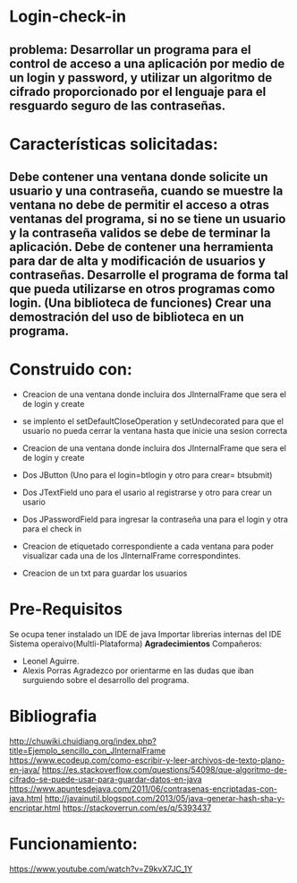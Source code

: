 # Login-check-in
problema:
Desarrollar un programa para el control de acceso a una aplicación por medio de un
login y password, y utilizar un algoritmo de cifrado proporcionado por el lenguaje para el
resguardo seguro de las contraseñas.
----------------------------------------------------------------------------------------------------
# Características solicitadas:
Debe contener una ventana donde solicite un usuario y una contraseña, 
cuando se muestre la ventana no debe de permitir el acceso a otras ventanas del programa,
si no se tiene un usuario y la contraseña validos se debe de terminar la aplicación.
Debe de contener una herramienta para dar de alta y modificación de usuarios y contraseñas.
Desarrolle el programa de forma tal que pueda utilizarse en otros programas como login. 
(Una biblioteca de funciones) Crear una demostración del uso de biblioteca en un programa.
----------------------------------------------------------------------------------------------------

# Construido con:
- Creacion de una ventana donde incluira dos JInternalFrame que sera el de login y create

- se implento el setDefaultCloseOperation y setUndecorated para que el usuario no pueda cerrar la ventana hasta que inicie una sesion correcta

- Creacion de una ventana donde incluira dos JInternalFrame que sera el de login y create

- Dos JButton (Uno para el login=btlogin y otro para crear=  btsubmit)

- Dos JTextField uno para el usario al registrarse y otro para crear un usario

- Dos JPasswordField para ingresar la contraseña una para el login y otra para el check in

- Creacion de etiquetado correspondiente a cada ventana para poder visualizar cada una de los JInternalFrame correspondintes. 

- Creacion de un txt para guardar los usuarios

# Pre-Requisitos
Se ocupa tener instalado un IDE de java
Importar librerias internas del IDE
Sistema operaivo(Multli-Plataforma)
**Agradecimientos**
Compañeros:
- Leonel Aguirre.
- Alexis Porras 
Agradezco por orientarme en las dudas que iban surguiendo sobre el desarrollo del programa.

# Bibliografia
http://chuwiki.chuidiang.org/index.php?title=Ejemplo_sencillo_con_JInternalFrame
https://www.ecodeup.com/como-escribir-y-leer-archivos-de-texto-plano-en-java/
https://es.stackoverflow.com/questions/54098/que-algoritmo-de-cifrado-se-puede-usar-para-guardar-datos-en-java
https://www.apuntesdejava.com/2011/06/contrasenas-encriptadas-con-java.html
http://javainutil.blogspot.com/2013/05/java-generar-hash-sha-y-encriptar.html
https://stackoverrun.com/es/q/5393437

# Funcionamiento:
https://www.youtube.com/watch?v=Z9kvX7JC_1Y
